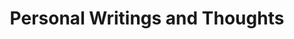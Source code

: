 ---
title: "Personal Writings and Thoughts"
description: "Musings, reflections, and philosophical inquiries—ideas that linger in my mind. With occasional unresolved questions and intellectual puzzles I want to explore further. Shower thoughts type of stuff"
---
